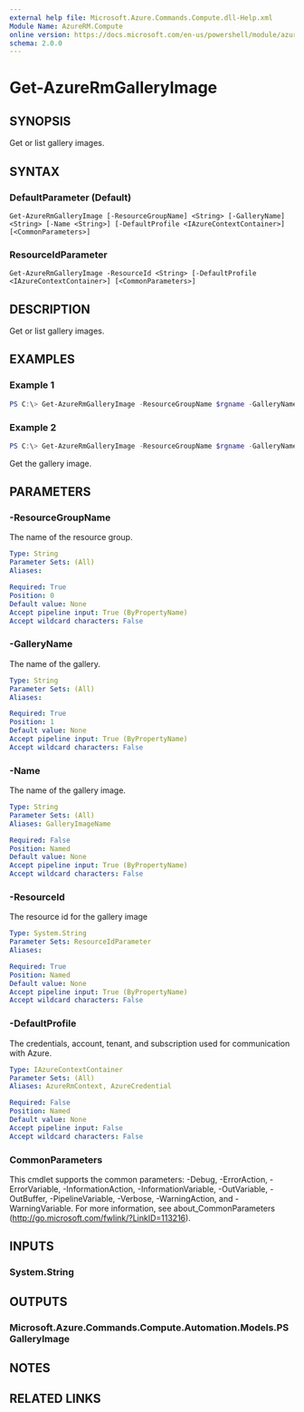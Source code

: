 ```yaml
---
external help file: Microsoft.Azure.Commands.Compute.dll-Help.xml
Module Name: AzureRM.Compute
online version: https://docs.microsoft.com/en-us/powershell/module/azurerm.compute/get-azurermgalleryimage
schema: 2.0.0
---
```


# Get-AzureRmGalleryImage

## SYNOPSIS
Get or list gallery images.

## SYNTAX

### DefaultParameter (Default)
```
Get-AzureRmGalleryImage [-ResourceGroupName] <String> [-GalleryName] <String> [-Name <String>] [-DefaultProfile <IAzureContextContainer>] [<CommonParameters>]
```

### ResourceIdParameter
```
Get-AzureRmGalleryImage -ResourceId <String> [-DefaultProfile <IAzureContextContainer>] [<CommonParameters>]
```

## DESCRIPTION
Get or list gallery images.

## EXAMPLES

### Example 1
```powershell
PS C:\> Get-AzureRmGalleryImage -ResourceGroupName $rgname -GalleryName $gallery -Name $image
```

### Example 2
```powershell
PS C:\> Get-AzureRmGalleryImage -ResourceGroupName $rgname -GalleryName $gallery
```

Get the gallery image.

## PARAMETERS

### -ResourceGroupName
The name of the resource group.

```yaml
Type: String
Parameter Sets: (All)
Aliases:

Required: True
Position: 0
Default value: None
Accept pipeline input: True (ByPropertyName)
Accept wildcard characters: False
```

### -GalleryName
The name of the gallery.

```yaml
Type: String
Parameter Sets: (All)
Aliases:

Required: True
Position: 1
Default value: None
Accept pipeline input: True (ByPropertyName)
Accept wildcard characters: False
```

### -Name
The name of the gallery image.

```yaml
Type: String
Parameter Sets: (All)
Aliases: GalleryImageName

Required: False
Position: Named
Default value: None
Accept pipeline input: True (ByPropertyName)
Accept wildcard characters: False
```

### -ResourceId
The resource id for the gallery image

```yaml
Type: System.String
Parameter Sets: ResourceIdParameter
Aliases:

Required: True
Position: Named
Default value: None
Accept pipeline input: True (ByPropertyName)
Accept wildcard characters: False
```

### -DefaultProfile
The credentials, account, tenant, and subscription used for communication with Azure.

```yaml
Type: IAzureContextContainer
Parameter Sets: (All)
Aliases: AzureRmContext, AzureCredential

Required: False
Position: Named
Default value: None
Accept pipeline input: False
Accept wildcard characters: False
```

### CommonParameters
This cmdlet supports the common parameters: -Debug, -ErrorAction, -ErrorVariable, -InformationAction, -InformationVariable, -OutVariable, -OutBuffer, -PipelineVariable, -Verbose, -WarningAction, and -WarningVariable. For more information, see about_CommonParameters (http://go.microsoft.com/fwlink/?LinkID=113216).

## INPUTS

### System.String

## OUTPUTS

### Microsoft.Azure.Commands.Compute.Automation.Models.PSGalleryImage

## NOTES

## RELATED LINKS
